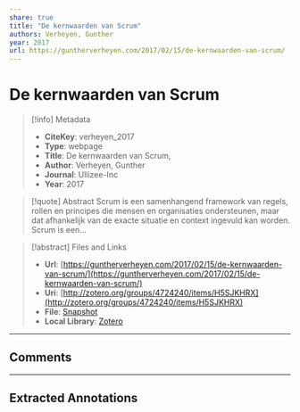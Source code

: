 ```yaml
---
share: true
title: "De kernwaarden van Scrum"
authors: Verheyen, Gunther
year: 2017 
url: https://guntherverheyen.com/2017/02/15/de-kernwaarden-van-scrum/
---
```


# De kernwaarden van Scrum

> [!info] Metadata
> - **CiteKey**: verheyen_2017
> - **Type**: webpage
> - **Title**: De kernwaarden van Scrum, 
> - **Author**: Verheyen, Gunther
> - **Journal**: Ullizee-Inc 
> - **Year**: 2017 

> [!quote] Abstract
> Scrum is een samenhangend framework van regels, rollen en principes die mensen en organisaties ondersteunen, maar dat afhankelijk van de exacte situatie en context ingevuld kan worden. Scrum is een…

> [!abstract] Files and Links
> - **Url**: [https://guntherverheyen.com/2017/02/15/de-kernwaarden-van-scrum/](https://guntherverheyen.com/2017/02/15/de-kernwaarden-van-scrum/)
> - **Uri**: [http://zotero.org/groups/4724240/items/H5SJKHRX](http://zotero.org/groups/4724240/items/H5SJKHRX)
> - **File**: [Snapshot](file:///Users/jan/Zotero/storage/R2FLVHSB/de-kernwaarden-van-scrum.html)
> - **Local Library**: [Zotero]((zotero://select/groups/4724240/items/H5SJKHRX))

----

## Comments



----

## Extracted Annotations


